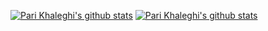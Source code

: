[![Pari Khaleghi's github stats](https://github-readme-stats.vercel.app/api?username=PariKhaleghi)](https://github.com/anuraghazra/github-readme-stats)
[![Pari Khaleghi's github stats](https://github-readme-stats.vercel.app/api/top-langs?username=PariKhaleghi)](https://github.com/anuraghazra/github-readme-stats)

<!--
**PariKhaleghi/PariKhaleghi** is a ✨ _special_ ✨ repository because its `README.md` (this file) appears on your GitHub profile.

Here are some ideas to get you started:

- 🔭 I’m currently working on ...
- 🌱 I’m currently learning ...
- 👯 I’m looking to collaborate on ...
- 🤔 I’m looking for help with ...
- 💬 Ask me about ...
- 📫 How to reach me: ...
- 😄 Pronouns: ...
- ⚡ Fun fact: ...
-->
